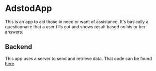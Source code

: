 # AdstodApp
This is an app to aid those in need or want of assistance. It's basically a questionnaire that a user fills out and shows result based on his or her answers. 

## Backend
This app uses a server to send and retrieve data. That code can be found [here](https://github.com/tsp93/adstodBackend).
